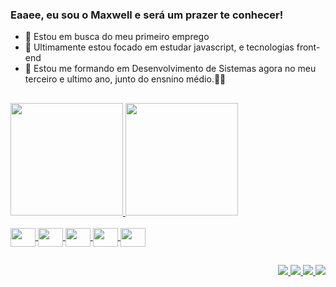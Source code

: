 ### Eaaee, eu sou o Maxwell e será um prazer te conhecer!

- 🔭 Estou em busca do meu primeiro emprego
- 🌱 Ultimamente estou focado em estudar javascript, e tecnologias front-end
- 💬 Estou me formando em Desenvolvimento de Sistemas agora no meu terceiro e ultimo ano, junto do ensnino médio.👨‍🎓

##
 <div>
  <a href="https://github.com/Maxwell-Santos">
 <img height="180em" src="https://github-readme-stats.vercel.app/api?username=Maxwell-Santos&show_icons=true&theme=vue&include_all_commits=true&count_private=true"/>
 <img height="180em" src="https://github-readme-stats.vercel.app/api/top-langs/?username=Maxwell-Santos&layout=compact&langs_count=7&theme=vue"/>
</div>
 <br>
 <div>
   <img align="center" src='https://cdn.jsdelivr.net/gh/devicons/devicon/icons/html5/html5-original.svg'           width="40px" height="30px"/>
   <img align="center" src='https://cdn.jsdelivr.net/gh/devicons/devicon/icons/css3/css3-original.svg'             width="40px" height="30px"/>
   <img align="center" src='https://cdn.jsdelivr.net/gh/devicons/devicon/icons/javascript/javascript-original.svg' width="40px" height="30px"/>
   <img align="center" src='https://cdn.jsdelivr.net/gh/devicons/devicon/icons/typescript/typescript-original.svg' width="40px" height="30px"/>
   <img align="center" src='https://cdn.jsdelivr.net/gh/devicons/devicon/icons/sass/sass-original.svg'             width="40px" height="30px"/>
  </div>
 
 ##
 
 <div align="end"> 
   <a href="https://www.facebook.com/profile.php?id=100008836065567" target="_blank">
     <img src="https://img.shields.io/badge/Facebook-1877F2?style=for-the-badge&logo=facebook&logoColor=white" target="_blank">
   </a>
   <a href="https://www.instagram.com/this_maxwell/" target="_blank">
     <img src="https://img.shields.io/badge/-Instagram-%23E4405F?style=for-the-badge&logo=instagram&logoColor=white" target="_blank">
   </a>
  
   <a href="www.linkedin.com/in/maxwell-santos-2ab722210" target="_blank">
     <img src="https://img.shields.io/badge/-LinkedIn-%230077B5?style=for-the-badge&logo=linkedin&logoColor=white" target="_blank">
   </a> 
   <a href = "max.coding011@gmail.com">
     <img src="https://img.shields.io/badge/Gmail-D14836?style=for-the-badge&logo=gmail&logoColor=white" target="_blank">
   </a>
  </div>
